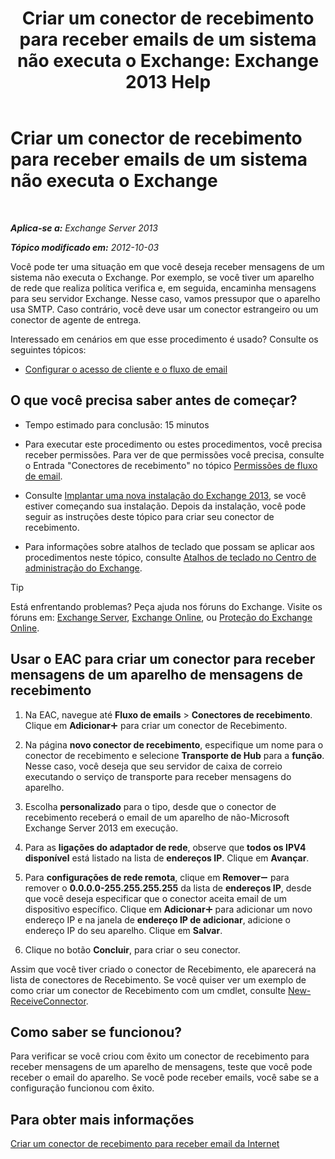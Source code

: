 ﻿---
title: 'Criar um conector de recebimento para receber emails de um sistema não executa o Exchange: Exchange 2013 Help'
TOCTitle: Criar um conector de recebimento para receber emails de um sistema não executa o Exchange
ms:assetid: 85f0864a-6502-49db-8804-16755a7292b4
ms:mtpsurl: https://technet.microsoft.com/pt-br/library/JJ657467(v=EXCHG.150)
ms:contentKeyID: 50486026
ms.date: 05/22/2018
mtps_version: v=EXCHG.150
ms.translationtype: MT
---

# Criar um conector de recebimento para receber emails de um sistema não executa o Exchange

 

_**Aplica-se a:** Exchange Server 2013_

_**Tópico modificado em:** 2012-10-03_

Você pode ter uma situação em que você deseja receber mensagens de um sistema não executa o Exchange. Por exemplo, se você tiver um aparelho de rede que realiza política verifica e, em seguida, encaminha mensagens para seu servidor Exchange. Nesse caso, vamos pressupor que o aparelho usa SMTP. Caso contrário, você deve usar um conector estrangeiro ou um conector de agente de entrega.

Interessado em cenários em que esse procedimento é usado? Consulte os seguintes tópicos:

  - [Configurar o acesso de cliente e o fluxo de email](configure-mail-flow-and-client-access-exchange-2013-help.md)

## O que você precisa saber antes de começar?

  - Tempo estimado para conclusão: 15 minutos

  - Para executar este procedimento ou estes procedimentos, você precisa receber permissões. Para ver de que permissões você precisa, consulte o Entrada "Conectores de recebimento" no tópico [Permissões de fluxo de email](mail-flow-permissions-exchange-2013-help.md).

  - Consulte [Implantar uma nova instalação do Exchange 2013](deploy-a-new-installation-of-exchange-2013-exchange-2013-help.md), se você estiver começando sua instalação. Depois da instalação, você pode seguir as instruções deste tópico para criar seu conector de recebimento.

  - Para informações sobre atalhos de teclado que possam se aplicar aos procedimentos neste tópico, consulte [Atalhos de teclado no Centro de administração do Exchange](keyboard-shortcuts-in-the-exchange-admin-center-exchange-online-protection-help.md).


> [!TIP]
> Está enfrentando problemas? Peça ajuda nos fóruns do Exchange. Visite os fóruns em: <A href="https://go.microsoft.com/fwlink/p/?linkid=60612">Exchange Server</A>, <A href="https://go.microsoft.com/fwlink/p/?linkid=267542">Exchange Online</A>, ou <A href="https://go.microsoft.com/fwlink/p/?linkid=285351">Proteção do Exchange Online</A>.



## Usar o EAC para criar um conector para receber mensagens de um aparelho de mensagens de recebimento

1.  Na EAC, navegue até **Fluxo de emails** \> **Conectores de recebimento**. Clique em **Adicionar**![Ícone Adicionar](images/JJ218640.c1e75329-d6d7-4073-a27d-498590bbb558(EXCHG.150).gif "Ícone Adicionar") para criar um conector de Recebimento.

2.  Na página **novo conector de recebimento**, especifique um nome para o conector de recebimento e selecione **Transporte de Hub** para a **função**. Nesse caso, você deseja que seu servidor de caixa de correio executando o serviço de transporte para receber mensagens do aparelho.

3.  Escolha **personalizado** para o tipo, desde que o conector de recebimento receberá o email de um aparelho de não-Microsoft Exchange Server 2013 em execução.

4.  Para as **ligações do adaptador de rede**, observe que **todos os IPV4 disponível** está listado na lista de **endereços IP**. Clique em **Avançar**.

5.  Para **configurações de rede remota**, clique em **Remover**![ícone Remover](images/JJ657492.479b6ced-8d64-4277-a725-f17fea202b28(EXCHG.150).gif "ícone Remover") para remover o **0.0.0.0-255.255.255.255** da lista de **endereços IP**, desde que você deseja especificar que o conector aceita email de um dispositivo específico. Clique em **Adicionar**![Ícone Adicionar](images/JJ218640.c1e75329-d6d7-4073-a27d-498590bbb558(EXCHG.150).gif "Ícone Adicionar") para adicionar um novo endereço IP e na janela de **endereço IP de adicionar**, adicione o endereço IP do seu aparelho. Clique em **Salvar**.

6.  Clique no botão **Concluir**, para criar o seu conector.

Assim que você tiver criado o conector de Recebimento, ele aparecerá na lista de conectores de Recebimento. Se você quiser ver um exemplo de como criar um conector de Recebimento com um cmdlet, consulte [New-ReceiveConnector](https://technet.microsoft.com/pt-br/library/bb125139\(v=exchg.150\)).

## Como saber se funcionou?

Para verificar se você criou com êxito um conector de recebimento para receber mensagens de um aparelho de mensagens, teste que você pode receber o email do aparelho. Se você pode receber emails, você sabe se a configuração funcionou com êxito.

## Para obter mais informações

[Criar um conector de recebimento para receber email da Internet](create-a-receive-connector-to-receive-email-from-the-internet-exchange-2013-help.md)

